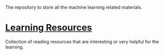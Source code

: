 The repository to store all the machine learning related materials.

# [Learning Resources](resources.md)
Collection of reading resources that are interesting or very helpful for the learning.
